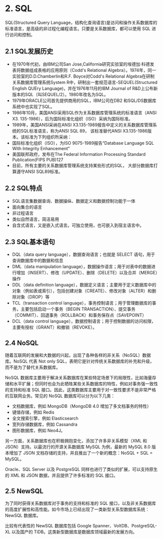 # 2. SQL

SQL(Structured Query Language，结构化查询语言)是访问和操作关系数据库的标准语言，是高级的非过程化编程语言。只要是关系数据库，都可以使用 SQL 进行访问和控制。



## 2.1 SQL发展历史

- 在1970年代初，由IBM公司San Jose,California研究实验室的埃德加·科德发表将数据组成表格的应用原则（Codd's Relational Algebra）。1974年，同一实验室的D.D.Chamberlin和R.F. Boyce对Codd's Relational Algebra在研制关系数据库管理系统System R中，研制出一套规范语言-SEQUEL(Structured English QUEry Language)，并在1976年11月的IBM Journal of R&D上公布新版本的SQL（叫SEQUEL/2）。1980年改名为SQL。
- 1979年ORACLE公司首先提供商用的SQL，IBM公司在DB2 和SQL/DS数据库系统中也实现了SQL。
- 1986年10月，美国ANSI采用SQL作为关系数据库管理系统的标准语言（ANSI X3. 135-1986），后为国际标准化组织（ISO）采纳为国际标准。
- 1989年，美国ANSI采纳在ANSI X3.135-1989报告中定义的关系数据库管理系统的SQL标准语言，称为ANSI SQL 89， 该标准替代ANSI X3.135-1986版本。该标准为下列组织所采纳：
- 国际标准化组织（ISO），为ISO 9075-1989报告“Database Language SQL With Integrity Enhancement”
- 美国联邦政府，发布在The Federal Information Processing Standard Publication(FIPS PUB)127
- 目前，所有主要的关系数据库管理系统支持某些形式的SQL， 大部分数据库打算遵守ANSI SQL89标准。

## 2.2 SQL特点

- SQL语言集数据查询、数据操纵、数据定义和数据控制功能于一体
- 面向集合的语言
- 非过程语言
- 类似自然语言，简洁易用
- 自含式语言，又是嵌入式语言。可独立使用，也可嵌入到宿主语言中。

## 2.3 SQL基本语句

- DQL（data query language），数据查询语言；也就是 SELECT 语句，用于查询数据库中的数据和信息
- DML（data manipulation language），数据操作语言；用于对表中的数据进行增加（INSERT）、修改（UPDATE）、删除（DELETE）以及合并（MERGE）操作
- DDL（data definition language），数据定义语言；主要用于定义数据库中的对象（例如表或索引），包括创建对象（CREATE）、修改对象（ALTER）和删除对象（DROP）等
- TCL（transaction control language），事务控制语言；用于管理数据库的事务，主要包括启动一个事务（BEGIN TRANSACTION）、提交事务（COMMIT）、回退事务（ROLLBACK）和事务保存点（SAVEPOINT）
- DCL（data control language），数据控制语言；用于控制数据的访问权限，主要有授权（GRANT）和撤销（REVOKE）。



## 2.4 NoSQL

随着互联网的发展和大数据的兴起，出现了各种各样的非关系（NoSQL）数据库。NoSQL 代表 Not only SQL，表明它是针对传统关系数据库的补充和升级，而不是为了替代关系数据库。

NoSQL 数据库主要用于解决关系数据库在某些特定场景下的局限性，比如海量存储和水平扩展；但同时也会为此牺牲某些关系数据库的特性，例如对事务强一致性的支持和标准 SQL 接口。因此，这类数据库主要用于对一致性要求不是非常严格的互联网业务。常见的 NoSQL 数据库可以分为以下几类：

- 文档数据库，例如 MongoDB（MongoDB 4.0 增加了多文档事务的特性）
- 键值存储，例如 Redis
- 全文搜索引擎，例如 Elasticsearch
- 宽列存储数据库，例如 Cassandra
- 图形数据库，例如 Neo4J。

另一方面，关系数据库也在积极拥抱变化，添加了许多非关系模型（XML 和 JSON）支持。以最流行的开源关系数据库 MySQL 为例，最新的 MySQL 8.0 版本增加了 JSON 文档存储的支持，并且推出了一个新的概念：NoSQL + SQL = MySQL。

Oracle、SQL Server 以及 PostgreSQL 同样也进行了类似的扩展，可以支持原生的 XML 和 JSON 数据，并且提供了许多标准的 SQL 接口。

## 2.5 NewSQL

为了同时获得关系数据库对于事务的支持和标准的 SQL 接口，以及非关系数据库的高度扩展性和高性能。如今市场上已经出现了一类新型关系型数据库系统：NewSQL 数据库。

比较有代表性的 NewSQL 数据库包括 Google Spanner、VoltDB、PostgreSQL-XL 以及国产的 TiDB。这类新型数据库是数据库领域最新的发展方向。